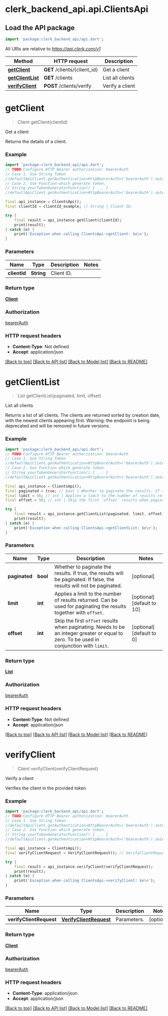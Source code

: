 # clerk_backend_api.api.ClientsApi

## Load the API package
```dart
import 'package:clerk_backend_api/api.dart';
```

All URIs are relative to *https://api.clerk.com/v1*

Method | HTTP request | Description
------------- | ------------- | -------------
[**getClient**](ClientsApi.md#getclient) | **GET** /clients/{client_id} | Get a client
[**getClientList**](ClientsApi.md#getclientlist) | **GET** /clients | List all clients
[**verifyClient**](ClientsApi.md#verifyclient) | **POST** /clients/verify | Verify a client


# **getClient**
> Client getClient(clientId)

Get a client

Returns the details of a client.

### Example
```dart
import 'package:clerk_backend_api/api.dart';
// TODO Configure HTTP Bearer authorization: bearerAuth
// Case 1. Use String Token
//defaultApiClient.getAuthentication<HttpBearerAuth>('bearerAuth').setAccessToken('YOUR_ACCESS_TOKEN');
// Case 2. Use Function which generate token.
// String yourTokenGeneratorFunction() { ... }
//defaultApiClient.getAuthentication<HttpBearerAuth>('bearerAuth').setAccessToken(yourTokenGeneratorFunction);

final api_instance = ClientsApi();
final clientId = clientId_example; // String | Client ID.

try {
    final result = api_instance.getClient(clientId);
    print(result);
} catch (e) {
    print('Exception when calling ClientsApi->getClient: $e\n');
}
```

### Parameters

Name | Type | Description  | Notes
------------- | ------------- | ------------- | -------------
 **clientId** | **String**| Client ID. | 

### Return type

[**Client**](Client.md)

### Authorization

[bearerAuth](../README.md#bearerAuth)

### HTTP request headers

 - **Content-Type**: Not defined
 - **Accept**: application/json

[[Back to top]](#) [[Back to API list]](../README.md#documentation-for-api-endpoints) [[Back to Model list]](../README.md#documentation-for-models) [[Back to README]](../README.md)

# **getClientList**
> List<Client> getClientList(paginated, limit, offset)

List all clients

Returns a list of all clients. The clients are returned sorted by creation date, with the newest clients appearing first. Warning: the endpoint is being deprecated and will be removed in future versions.

### Example
```dart
import 'package:clerk_backend_api/api.dart';
// TODO Configure HTTP Bearer authorization: bearerAuth
// Case 1. Use String Token
//defaultApiClient.getAuthentication<HttpBearerAuth>('bearerAuth').setAccessToken('YOUR_ACCESS_TOKEN');
// Case 2. Use Function which generate token.
// String yourTokenGeneratorFunction() { ... }
//defaultApiClient.getAuthentication<HttpBearerAuth>('bearerAuth').setAccessToken(yourTokenGeneratorFunction);

final api_instance = ClientsApi();
final paginated = true; // bool | Whether to paginate the results. If true, the results will be paginated. If false, the results will not be paginated.
final limit = 56; // int | Applies a limit to the number of results returned. Can be used for paginating the results together with `offset`.
final offset = 56; // int | Skip the first `offset` results when paginating. Needs to be an integer greater or equal to zero. To be used in conjunction with `limit`.

try {
    final result = api_instance.getClientList(paginated, limit, offset);
    print(result);
} catch (e) {
    print('Exception when calling ClientsApi->getClientList: $e\n');
}
```

### Parameters

Name | Type | Description  | Notes
------------- | ------------- | ------------- | -------------
 **paginated** | **bool**| Whether to paginate the results. If true, the results will be paginated. If false, the results will not be paginated. | [optional] 
 **limit** | **int**| Applies a limit to the number of results returned. Can be used for paginating the results together with `offset`. | [optional] [default to 10]
 **offset** | **int**| Skip the first `offset` results when paginating. Needs to be an integer greater or equal to zero. To be used in conjunction with `limit`. | [optional] [default to 0]

### Return type

[**List<Client>**](Client.md)

### Authorization

[bearerAuth](../README.md#bearerAuth)

### HTTP request headers

 - **Content-Type**: Not defined
 - **Accept**: application/json

[[Back to top]](#) [[Back to API list]](../README.md#documentation-for-api-endpoints) [[Back to Model list]](../README.md#documentation-for-models) [[Back to README]](../README.md)

# **verifyClient**
> Client verifyClient(verifyClientRequest)

Verify a client

Verifies the client in the provided token

### Example
```dart
import 'package:clerk_backend_api/api.dart';
// TODO Configure HTTP Bearer authorization: bearerAuth
// Case 1. Use String Token
//defaultApiClient.getAuthentication<HttpBearerAuth>('bearerAuth').setAccessToken('YOUR_ACCESS_TOKEN');
// Case 2. Use Function which generate token.
// String yourTokenGeneratorFunction() { ... }
//defaultApiClient.getAuthentication<HttpBearerAuth>('bearerAuth').setAccessToken(yourTokenGeneratorFunction);

final api_instance = ClientsApi();
final verifyClientRequest = VerifyClientRequest(); // VerifyClientRequest | Parameters.

try {
    final result = api_instance.verifyClient(verifyClientRequest);
    print(result);
} catch (e) {
    print('Exception when calling ClientsApi->verifyClient: $e\n');
}
```

### Parameters

Name | Type | Description  | Notes
------------- | ------------- | ------------- | -------------
 **verifyClientRequest** | [**VerifyClientRequest**](VerifyClientRequest.md)| Parameters. | [optional] 

### Return type

[**Client**](Client.md)

### Authorization

[bearerAuth](../README.md#bearerAuth)

### HTTP request headers

 - **Content-Type**: application/json
 - **Accept**: application/json

[[Back to top]](#) [[Back to API list]](../README.md#documentation-for-api-endpoints) [[Back to Model list]](../README.md#documentation-for-models) [[Back to README]](../README.md)

